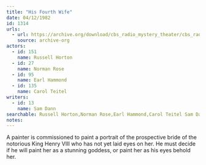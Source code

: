 ```yaml
---
title: "His Fourth Wife"
date: 04/12/1982
id: 1314
urls: 
  - url: https://archive.org/download/cbs_radio_mystery_theater/cbs_radio_mystery_theater-1301-1350.zip/cbs_radio_mystery_theater-1301-1350%2Fcbsrmt_1314_his_fourth_wife.mp3
    source: archive-org
actors:  
  - id: 151
    name: Russell Horton  
  - id: 27
    name: Norman Rose  
  - id: 95
    name: Earl Hammond  
  - id: 135
    name: Carol Teitel
writers:  
  - id: 13
    name: Sam Dann
searchable: Russell Horton,Norman Rose,Earl Hammond,Carol Teitel Sam Dann
notes:  
---
```

A painter is commissioned to paint a portrait of the prospective bride of the notorious King Henry VIII who has not yet laid eyes on her. He must decide if he will paint her as a stunning goddess, or paint her as his eyes behold her.